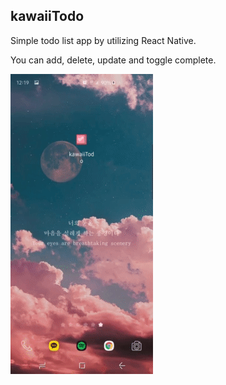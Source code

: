 ## kawaiiTodo

Simple todo list app by utilizing React Native.

You can add, delete, update and toggle complete.

![](demo.gif)
